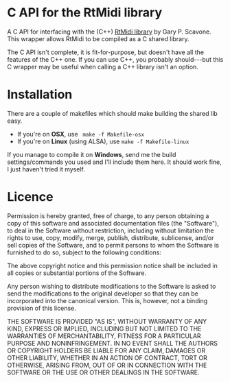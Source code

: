 # C API for the RtMidi library

A C API for interfacing with the (C++)
[RtMidi library](http://music.mcgill.ca/~gary/rtmidi/) by Gary P.
Scavone. This wrapper allows RtMidi to be compiled as a C shared
library. 

The C API isn't complete, it is fit-for-purpose, but doesn't have all
the features of the C++ one. If you can use C++, you probably
should---but this C wrapper may be useful when calling a C++ library
isn't an option.

# Installation

There are a couple of makefiles which should make building the shared
lib easy.

- If you're on **OSX**, use ` make -f Makefile-osx`
- If you're on **Linux** (using ALSA), use `make -f Makefile-linux`

If you manage to compile it on **Windows**, send me the build
settings/commands you used and I'll include them here. It should work
fine, I just haven't tried it myself.

# Licence

Permission is hereby granted, free of charge, to any person
obtaining a copy of this software and associated documentation files
(the "Software"), to deal in the Software without restriction,
including without limitation the rights to use, copy, modify, merge,
publish, distribute, sublicense, and/or sell copies of the Software,
and to permit persons to whom the Software is furnished to do so,
subject to the following conditions:

The above copyright notice and this permission notice shall be
included in all copies or substantial portions of the Software.

Any person wishing to distribute modifications to the Software is
asked to send the modifications to the original developer so that
they can be incorporated into the canonical version.  This is,
however, not a binding provision of this license.

THE SOFTWARE IS PROVIDED "AS IS", WITHOUT WARRANTY OF ANY KIND,
EXPRESS OR IMPLIED, INCLUDING BUT NOT LIMITED TO THE WARRANTIES OF
MERCHANTABILITY, FITNESS FOR A PARTICULAR PURPOSE AND NONINFRINGEMENT.
IN NO EVENT SHALL THE AUTHORS OR COPYRIGHT HOLDERS BE LIABLE FOR
ANY CLAIM, DAMAGES OR OTHER LIABILITY, WHETHER IN AN ACTION OF
CONTRACT, TORT OR OTHERWISE, ARISING FROM, OUT OF OR IN CONNECTION
WITH THE SOFTWARE OR THE USE OR OTHER DEALINGS IN THE SOFTWARE.
